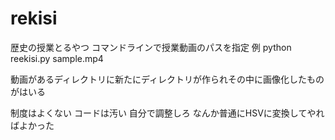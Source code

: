 # rekisi
歴史の授業とるやつ
コマンドラインで授業動画のパスを指定
例
python reekisi.py sample.mp4

動画があるディレクトリに新たにディレクトリが作られその中に画像化したものがはいる

制度はよくない
コードは汚い
自分で調整しろ
なんか普通にHSVに変換してやればよかった
